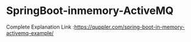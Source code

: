 # SpringBoot-inmemory-ActiveMQ

Complete Explanation Link :https://quppler.com/spring-boot-in-memory-activemq-example/